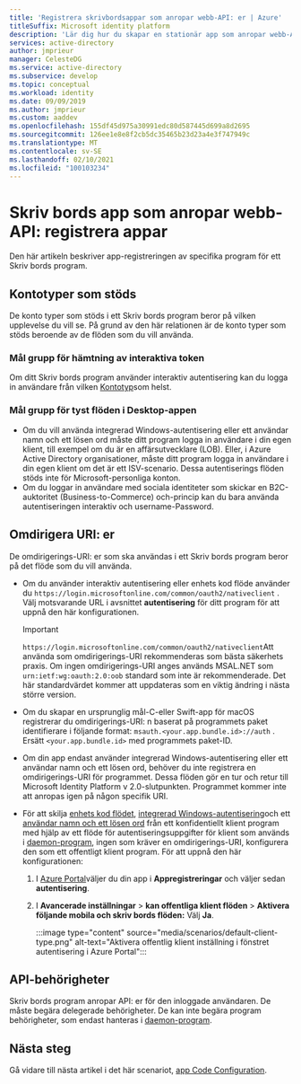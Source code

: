 ```yaml
---
title: 'Registrera skrivbordsappar som anropar webb-API: er | Azure'
titleSuffix: Microsoft identity platform
description: 'Lär dig hur du skapar en stationär app som anropar webb-API: er (app-registrering)'
services: active-directory
author: jmprieur
manager: CelesteDG
ms.service: active-directory
ms.subservice: develop
ms.topic: conceptual
ms.workload: identity
ms.date: 09/09/2019
ms.author: jmprieur
ms.custom: aaddev
ms.openlocfilehash: 155df45d975a30991edc80d587445d699a8d2695
ms.sourcegitcommit: 126ee1e8e8f2cb5dc35465b23d23a4e3f747949c
ms.translationtype: MT
ms.contentlocale: sv-SE
ms.lasthandoff: 02/10/2021
ms.locfileid: "100103234"
---
```

# <a name="desktop-app-that-calls-web-apis-app-registration"></a>Skriv bords app som anropar webb-API: registrera appar

Den här artikeln beskriver app-registreringen av specifika program för ett Skriv bords program.

## <a name="supported-account-types"></a>Kontotyper som stöds

De konto typer som stöds i ett Skriv bords program beror på vilken upplevelse du vill se. På grund av den här relationen är de konto typer som stöds beroende av de flöden som du vill använda.

### <a name="audience-for-interactive-token-acquisition"></a>Mål grupp för hämtning av interaktiva token

Om ditt Skriv bords program använder interaktiv autentisering kan du logga in användare från vilken [Kontotyp](quickstart-register-app.md)som helst.

### <a name="audience-for-desktop-app-silent-flows"></a>Mål grupp för tyst flöden i Desktop-appen

- Om du vill använda integrerad Windows-autentisering eller ett användar namn och ett lösen ord måste ditt program logga in användare i din egen klient, till exempel om du är en affärsutvecklare (LOB). Eller, i Azure Active Directory organisationer, måste ditt program logga in användare i din egen klient om det är ett ISV-scenario. Dessa autentiserings flöden stöds inte för Microsoft-personliga konton.
- Om du loggar in användare med sociala identiteter som skickar en B2C-auktoritet (Business-to-Commerce) och-princip kan du bara använda autentiseringen interaktiv och username-Password.

## <a name="redirect-uris"></a>Omdirigera URI: er

De omdirigerings-URI: er som ska användas i ett Skriv bords program beror på det flöde som du vill använda.

- Om du använder interaktiv autentisering eller enhets kod flöde använder du `https://login.microsoftonline.com/common/oauth2/nativeclient` . Välj motsvarande URL i avsnittet **autentisering** för ditt program för att uppnå den här konfigurationen.

  > [!IMPORTANT]
  > `https://login.microsoftonline.com/common/oauth2/nativeclient`Att använda som omdirigerings-URI rekommenderas som bästa säkerhets praxis.  Om ingen omdirigerings-URI anges används MSAL.NET som `urn:ietf:wg:oauth:2.0:oob` standard som inte är rekommenderade.  Det här standardvärdet kommer att uppdateras som en viktig ändring i nästa större version.

- Om du skapar en ursprunglig mål-C-eller Swift-app för macOS registrerar du omdirigerings-URI: n baserat på programmets paket identifierare i följande format: `msauth.<your.app.bundle.id>://auth` . Ersätt `<your.app.bundle.id>` med programmets paket-ID.
- Om din app endast använder integrerad Windows-autentisering eller ett användar namn och ett lösen ord, behöver du inte registrera en omdirigerings-URI för programmet. Dessa flöden gör en tur och retur till Microsoft Identity Platform v 2.0-slutpunkten. Programmet kommer inte att anropas igen på någon specifik URI.
- För att skilja [enhets kod flödet](scenario-desktop-acquire-token.md#device-code-flow), [integrerad Windows-autentisering](scenario-desktop-acquire-token.md#integrated-windows-authentication)och ett [användar namn och ett lösen ord](scenario-desktop-acquire-token.md#username-and-password) från ett konfidentiellt klient program med hjälp av ett flöde för autentiseringsuppgifter för klient som används i [daemon-program](scenario-daemon-overview.md), ingen som kräver en omdirigerings-URI, konfigurera den som ett offentligt klient program. För att uppnå den här konfigurationen:

    1. I <a href="https://portal.azure.com/" target="_blank">Azure Portal</a>väljer du din app i **Appregistreringar** och väljer sedan **autentisering**.
    1. I **Avancerade inställningar**  >  **kan offentliga klient flöden**  >  **Aktivera följande mobila och skriv bords flöden:** Välj **Ja**.

        :::image type="content" source="media/scenarios/default-client-type.png" alt-text="Aktivera offentlig klient inställning i fönstret autentisering i Azure Portal":::

## <a name="api-permissions"></a>API-behörigheter

Skriv bords program anropar API: er för den inloggade användaren. De måste begära delegerade behörigheter. De kan inte begära program behörigheter, som endast hanteras i [daemon-program](scenario-daemon-overview.md).

## <a name="next-steps"></a>Nästa steg

Gå vidare till nästa artikel i det här scenariot, [app Code Configuration](scenario-desktop-app-configuration.md).

